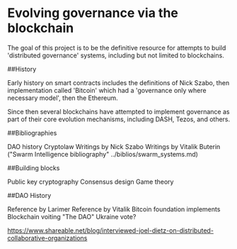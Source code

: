 Evolving governance via the blockchain
======================

The goal of this project is to be the definitive resource for attempts to build 'distributed governance' systems, including but not limited to blockchains.

##History

Early history on smart contracts includes the definitions of Nick Szabo, then implementation called 'Bitcoin' which had a 'governance only where necessary model', then the Ethereum.

 Since then several blockchains have attempted to implement governance as part of their core evolution mechanisms, including DASH, Tezos, and others.


##Bibliographies

DAO history
Cryptolaw
Writings by Nick Szabo
Writings by Vitalik Buterin
("Swarm Intelligence bibliography" ../biblios/swarm_systems.md)

##Building blocks

Public key cryptography
Consensus design
Game theory


##DAO History

Reference by Larimer
Reference by Vitalik
Bitcoin foundation implements Blockchain voiting
"The DAO"
Ukraine vote?

https://www.shareable.net/blog/interviewed-joel-dietz-on-distributed-collaborative-organizations
